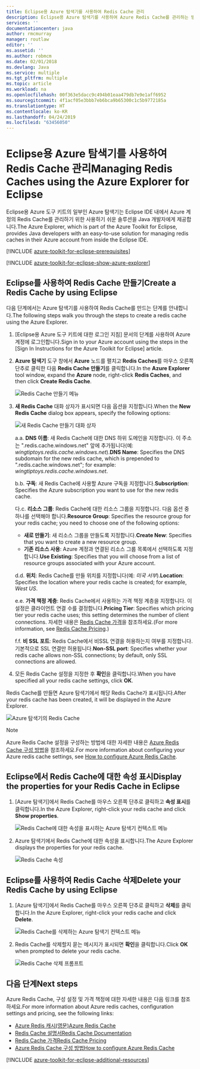```yaml
---
title: Eclipse용 Azure 탐색기를 사용하여 Redis Cache 관리
description: Eclipse용 Azure 탐색기를 사용하여 Azure Redis Cache를 관리하는 방법을 알아봅니다.
services: ''
documentationcenter: java
author: rmcmurray
manager: routlaw
editor: ''
ms.assetid: ''
ms.author: robmcm
ms.date: 02/01/2018
ms.devlang: Java
ms.service: multiple
ms.tgt_pltfrm: multiple
ms.topic: article
ms.workload: na
ms.openlocfilehash: 00f363e5dacc9c494b01eaa479db7e9e1aff6952
ms.sourcegitcommit: 4f1acf05e3bbb7eb6bca9b65300c1c5b9772185a
ms.translationtype: HT
ms.contentlocale: ko-KR
ms.lasthandoff: 04/24/2019
ms.locfileid: "63456050"
---
```

# <a name="managing-redis-caches-using-the-azure-explorer-for-eclipse"></a><span data-ttu-id="b22d0-103">Eclipse용 Azure 탐색기를 사용하여 Redis Cache 관리</span><span class="sxs-lookup"><span data-stu-id="b22d0-103">Managing Redis Caches using the Azure Explorer for Eclipse</span></span>

<span data-ttu-id="b22d0-104">Eclipse용 Azure 도구 키트의 일부인 Azure 탐색기는 Eclipse IDE 내에서 Azure 계정의 Redis Cache를 관리하기 위한 사용하기 쉬운 솔루션을 Java 개발자에게 제공합니다.</span><span class="sxs-lookup"><span data-stu-id="b22d0-104">The Azure Explorer, which is part of the Azure Toolkit for Eclipse, provides Java developers with an easy-to-use solution for managing redis caches in their Azure account from inside the Eclipse IDE.</span></span>

[!INCLUDE [azure-toolkit-for-eclipse-prerequisites](../includes/azure-toolkit-for-eclipse-prerequisites.md)]

[!INCLUDE [azure-toolkit-for-eclipse-show-azure-explorer](../includes/azure-toolkit-for-eclipse-show-azure-explorer.md)]

## <a name="create-a-redis-cache-by-using-eclipse"></a><span data-ttu-id="b22d0-105">Eclipse를 사용하여 Redis Cache 만들기</span><span class="sxs-lookup"><span data-stu-id="b22d0-105">Create a Redis Cache by using Eclipse</span></span>

<span data-ttu-id="b22d0-106">다음 단계에서는 Azure 탐색기를 사용하여 Redis Cache를 만드는 단계를 안내합니다.</span><span class="sxs-lookup"><span data-stu-id="b22d0-106">The following steps walk you through the steps to create a redis cache using the Azure Explorer.</span></span>

1. <span data-ttu-id="b22d0-107">[Eclipse용 Azure 도구 키트에 대한 로그인 지침] 문서의 단계를 사용하여 Azure 계정에 로그인합니다.</span><span class="sxs-lookup"><span data-stu-id="b22d0-107">Sign in to your Azure account using the steps in the [Sign In Instructions for the Azure Toolkit for Eclipse] article.</span></span>

1. <span data-ttu-id="b22d0-108">**Azure 탐색기** 도구 창에서 **Azure** 노드를 펼치고 **Redis Caches**를 마우스 오른쪽 단추로 클릭한 다음 **Redis Cache 만들기**를 클릭합니다.</span><span class="sxs-lookup"><span data-stu-id="b22d0-108">In the **Azure Explorer** tool window, expand the **Azure** node, right-click **Redis Caches**, and then click **Create Redis Cache**.</span></span>

   ![Redis Cache 만들기 메뉴][CR01]

1. <span data-ttu-id="b22d0-110">**새 Redis Cache** 대화 상자가 표시되면 다음 옵션을 지정합니다.</span><span class="sxs-lookup"><span data-stu-id="b22d0-110">When the **New Redis Cache** dialog box appears, specify the following options:</span></span>

   ![새 Redis Cache 만들기 대화 상자][CR02]

   <span data-ttu-id="b22d0-112">a.</span><span class="sxs-lookup"><span data-stu-id="b22d0-112">a.</span></span> <span data-ttu-id="b22d0-113">**DNS 이름**: 새 Redis Cache에 대한 DNS 하위 도메인을 지정합니다. 이 주소는 ".redis.cache.windows.net" 앞에 추가됩니다(예: *wingtiptoys.redis.cache.windows.net*).</span><span class="sxs-lookup"><span data-stu-id="b22d0-113">**DNS Name**: Specifies the DNS subdomain for the new redis cache, which is prepended to ".redis.cache.windows.net"; for example: *wingtiptoys.redis.cache.windows.net*.</span></span>

   <span data-ttu-id="b22d0-114">b.</span><span class="sxs-lookup"><span data-stu-id="b22d0-114">b.</span></span> <span data-ttu-id="b22d0-115">**구독**: 새 Redis Cache에 사용할 Azure 구독을 지정합니다.</span><span class="sxs-lookup"><span data-stu-id="b22d0-115">**Subscription**: Specifies the Azure subscription you want to use for the new redis cache.</span></span>

   <span data-ttu-id="b22d0-116">다.</span><span class="sxs-lookup"><span data-stu-id="b22d0-116">c.</span></span> <span data-ttu-id="b22d0-117">**리소스 그룹**: Redis Cache에 대한 리소스 그룹을 지정합니다. 다음 옵션 중 하나를 선택해야 합니다.</span><span class="sxs-lookup"><span data-stu-id="b22d0-117">**Resource Group**: Specifies the resource group for your redis cache; you need to choose one of the following options:</span></span>
      * <span data-ttu-id="b22d0-118">**새로 만들기**: 새 리소스 그룹을 만들도록 지정합니다.</span><span class="sxs-lookup"><span data-stu-id="b22d0-118">**Create New**: Specifies that you want to create a new resource group.</span></span>
      * <span data-ttu-id="b22d0-119">**기존 리소스 사용**: Azure 계정과 연결된 리소스 그룹 목록에서 선택하도록 지정합니다.</span><span class="sxs-lookup"><span data-stu-id="b22d0-119">**Use Existing**: Specifies that you will choose from a list of resource groups associated with your Azure account.</span></span>

   <span data-ttu-id="b22d0-120">d.</span><span class="sxs-lookup"><span data-stu-id="b22d0-120">d.</span></span> <span data-ttu-id="b22d0-121">**위치**: Redis Cache를 만들 위치를 지정합니다(예: *미국 서부*).</span><span class="sxs-lookup"><span data-stu-id="b22d0-121">**Location**: Specifies the location where your redis cache is created; for example, *West US*.</span></span>

   <span data-ttu-id="b22d0-122">e.</span><span class="sxs-lookup"><span data-stu-id="b22d0-122">e.</span></span> <span data-ttu-id="b22d0-123">**가격 책정 계층**: Redis Cache에서 사용하는 가격 책정 계층을 지정합니다. 이 설정은 클라이언트 연결 수를 결정합니다.</span><span class="sxs-lookup"><span data-stu-id="b22d0-123">**Pricing Tier**: Specifies which pricing tier your redis cache uses; this setting determines the number of client connections.</span></span> <span data-ttu-id="b22d0-124">자세한 내용은 [Redis Cache 가격]을 참조하세요.</span><span class="sxs-lookup"><span data-stu-id="b22d0-124">(For more information, see [Redis Cache Pricing].)</span></span>

   <span data-ttu-id="b22d0-125">f.</span><span class="sxs-lookup"><span data-stu-id="b22d0-125">f.</span></span> <span data-ttu-id="b22d0-126">**비 SSL 포트**: Redis Cache에서 비SSL 연결을 허용하는지 여부를 지정합니다. 기본적으로 SSL 연결만 허용됩니다.</span><span class="sxs-lookup"><span data-stu-id="b22d0-126">**Non-SSL port**: Specifies whether your redis cache allows non-SSL connections; by default, only SSL connections are allowed.</span></span>

1. <span data-ttu-id="b22d0-127">모든 Redis Cache 설정을 지정한 후 **확인**을 클릭합니다.</span><span class="sxs-lookup"><span data-stu-id="b22d0-127">When you have specified all your redis cache settings, click **OK**.</span></span>

<span data-ttu-id="b22d0-128">Redis Cache를 만들면 Azure 탐색기에서 해당 Redis Cache가 표시됩니다.</span><span class="sxs-lookup"><span data-stu-id="b22d0-128">After your redis cache has been created, it will be displayed in the Azure Explorer.</span></span>

   ![Azure 탐색기의 Redis Cache][CR03]

> [!NOTE]
>
> <span data-ttu-id="b22d0-130">Azure Redis Cache 설정을 구성하는 방법에 대한 자세한 내용은 [Azure Redis Cache 구성 방법]을 참조하세요.</span><span class="sxs-lookup"><span data-stu-id="b22d0-130">For more information about configuring your Azure redis cache settings, see [How to configure Azure Redis Cache].</span></span>
>

## <a name="display-the-properties-for-your-redis-cache-in-eclipse"></a><span data-ttu-id="b22d0-131">Eclipse에서 Redis Cache에 대한 속성 표시</span><span class="sxs-lookup"><span data-stu-id="b22d0-131">Display the properties for your Redis Cache in Eclipse</span></span>

1. <span data-ttu-id="b22d0-132">[Azure 탐색기]에서 Redis Cache를 마우스 오른쪽 단추로 클릭하고 **속성 표시**를 클릭합니다.</span><span class="sxs-lookup"><span data-stu-id="b22d0-132">In the Azure Explorer, right-click your redis cache and click **Show properties**.</span></span>

   ![Redis Cache에 대한 속성을 표시하는 Azure 탐색기 컨텍스트 메뉴][SP01]

1. <span data-ttu-id="b22d0-134">Azure 탐색기에서 Redis Cache에 대한 속성을 표시합니다.</span><span class="sxs-lookup"><span data-stu-id="b22d0-134">The Azure Explorer displays the properties for your redis cache.</span></span>

   ![Redis Cache 속성][SP02]

## <a name="delete-your-redis-cache-by-using-eclipse"></a><span data-ttu-id="b22d0-136">Eclipse를 사용하여 Redis Cache 삭제</span><span class="sxs-lookup"><span data-stu-id="b22d0-136">Delete your Redis Cache by using Eclipse</span></span>

1. <span data-ttu-id="b22d0-137">[Azure 탐색기]에서 Redis Cache를 마우스 오른쪽 단추로 클릭하고 **삭제**를 클릭합니다.</span><span class="sxs-lookup"><span data-stu-id="b22d0-137">In the Azure Explorer, right-click your redis cache and click **Delete**.</span></span>

   ![Redis Cache를 삭제하는 Azure 탐색기 컨텍스트 메뉴][DE01]

1. <span data-ttu-id="b22d0-139">Redis Cache를 삭제할지 묻는 메시지가 표시되면 **확인**을 클릭합니다.</span><span class="sxs-lookup"><span data-stu-id="b22d0-139">Click **OK** when prompted to delete your redis cache.</span></span>

   ![Redis Cache 삭제 프롬프트][DE02]

## <a name="next-steps"></a><span data-ttu-id="b22d0-141">다음 단계</span><span class="sxs-lookup"><span data-stu-id="b22d0-141">Next steps</span></span>

<span data-ttu-id="b22d0-142">Azure Redis Cache, 구성 설정 및 가격 책정에 대한 자세한 내용은 다음 링크를 참조하세요.</span><span class="sxs-lookup"><span data-stu-id="b22d0-142">For more information about Azure redis caches, configuration settings and pricing, see the following links:</span></span>

* <span data-ttu-id="b22d0-143">[Azure Redis 캐시(영문)]</span><span class="sxs-lookup"><span data-stu-id="b22d0-143">[Azure Redis Cache]</span></span>
* <span data-ttu-id="b22d0-144">[Redis Cache 설명서]</span><span class="sxs-lookup"><span data-stu-id="b22d0-144">[Redis Cache Documentation]</span></span>
* <span data-ttu-id="b22d0-145">[Redis Cache 가격]</span><span class="sxs-lookup"><span data-stu-id="b22d0-145">[Redis Cache Pricing]</span></span>
* <span data-ttu-id="b22d0-146">[Azure Redis Cache 구성 방법]</span><span class="sxs-lookup"><span data-stu-id="b22d0-146">[How to configure Azure Redis Cache]</span></span>

[!INCLUDE [azure-toolkit-for-eclipse-additional-resources](../includes/azure-toolkit-for-eclipse-additional-resources.md)]

<!-- URL List -->

[Redis Cache 가격]: https://azure.microsoft.com/pricing/details/cache/
[Redis Cache Pricing]: https://azure.microsoft.com/pricing/details/cache/
[Azure Redis 캐시(영문)]: https://azure.microsoft.com/services/cache/
[Azure Redis Cache]: https://azure.microsoft.com/services/cache/
[Redis Cache 설명서]: /azure/redis-cache/
[Redis Cache Documentation]: /azure/redis-cache/
[Azure Redis Cache 구성 방법]: /azure/redis-cache/cache-configure
[How to configure Azure Redis Cache]: /azure/redis-cache/cache-configure

<!-- IMG List -->

[CR01]: media/azure-toolkit-for-eclipse-managing-redis-caches-using-azure-explorer/CR01.png
[CR02]: media/azure-toolkit-for-eclipse-managing-redis-caches-using-azure-explorer/CR02.png
[CR03]: media/azure-toolkit-for-eclipse-managing-redis-caches-using-azure-explorer/CR03.png

[SP01]: media/azure-toolkit-for-eclipse-managing-redis-caches-using-azure-explorer/SP01.png
[SP02]: media/azure-toolkit-for-eclipse-managing-redis-caches-using-azure-explorer/SP02.png

[DE01]: media/azure-toolkit-for-eclipse-managing-redis-caches-using-azure-explorer/DE01.png
[DE02]: media/azure-toolkit-for-eclipse-managing-redis-caches-using-azure-explorer/DE02.png
